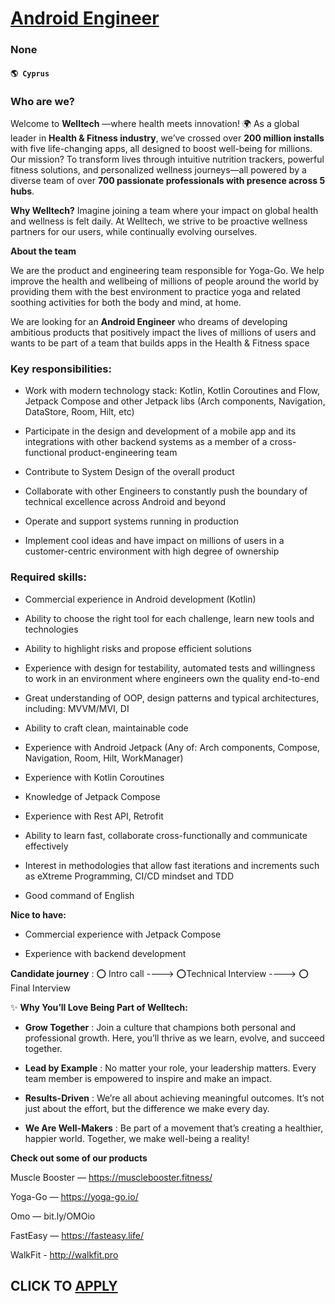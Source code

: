 # [ Android Engineer](https://www.remotewlb.com/apply/android-engineer-136449)  
### None  
#### `🌎 Cyprus`  

### Who are we?

Welcome to **Welltech** —where health meets innovation! 🌍 As a global leader in **Health & Fitness industry**, we’ve crossed over **200 million installs** with five life-changing apps, all designed to boost well-being for millions. Our mission? To transform lives through intuitive nutrition trackers, powerful fitness solutions, and personalized wellness journeys—all powered by a diverse team of over **700 passionate professionals with presence across 5 hubs**.

 **Why Welltech?** Imagine joining a team where your impact on global health and wellness is felt daily. At Welltech, we strive to be proactive wellness partners for our users, while continually evolving ourselves.

 **About the team**

We are the product and engineering team responsible for Yoga-Go. We help improve the health and wellbeing of millions of people around the world by providing them with the best environment to practice yoga and related soothing activities for both the body and mind, at home.

We are looking for an **Android Engineer** who dreams of developing ambitious products that positively impact the lives of millions of users and wants to be part of a team that builds apps in the Health & Fitness space

### Key responsibilities:

  * Work with modern technology stack: Kotlin, Kotlin Coroutines and Flow, Jetpack Compose and other Jetpack libs (Arch components, Navigation, DataStore, Room, Hilt, etc)

  * Participate in the design and development of a mobile app and its integrations with other backend systems as a member of a cross-functional product-engineering team

  * Contribute to System Design of the overall product

  * Collaborate with other Engineers to constantly push the boundary of technical excellence across Android and beyond

  * Operate and support systems running in production

  * Implement cool ideas and have impact on millions of users in a customer-centric environment with high degree of ownership

### Required skills:

  * Commercial experience in Android development (Kotlin)

  * Ability to choose the right tool for each challenge, learn new tools and technologies 

  * Ability to highlight risks and propose efficient solutions

  * Experience with design for testability, automated tests and willingness to work in an environment where engineers own the quality end-to-end

  * Great understanding of OOP, design patterns and typical architectures, including: MVVM/MVI, DI

  * Ability to craft clean, maintainable code 

  * Experience with Android Jetpack (Any of: Arch components, Compose, Navigation, Room, Hilt, WorkManager)

  * Experience with Kotlin Coroutines

  * Knowledge of Jetpack Compose

  * Experience with Rest API, Retrofit

  * Ability to learn fast, collaborate cross-functionally and communicate effectively

  * Interest in methodologies that allow fast iterations and increments such as eXtreme Programming, CI/CD mindset and TDD

  * Good command of English

 **Nice to have:**

  * Commercial experience with Jetpack Compose

  * Experience with backend development

 **Candidate journey** : ⭕️ Intro call ----> ⭕️Technical Interview ----> ⭕️ Final Interview

✨ **Why You’ll Love Being Part of Welltech:**

  *  **Grow Together** : Join a culture that champions both personal and professional growth. Here, you’ll thrive as we learn, evolve, and succeed together.

  *  **Lead by Example** : No matter your role, your leadership matters. Every team member is empowered to inspire and make an impact.

  *  **Results-Driven** : We’re all about achieving meaningful outcomes. It’s not just about the effort, but the difference we make every day.

  *  **We Are Well-Makers** : Be part of a movement that’s creating a healthier, happier world. Together, we make well-being a reality!

 **Check out some of our products**

Muscle Booster — https://musclebooster.fitness/

Yoga-Go — https://yoga-go.io/

Omo — bit.ly/OMOio

FastEasy — https://fasteasy.life/

WalkFit - http://walkfit.pro

  
## CLICK TO [APPLY](https://www.remotewlb.com/apply/android-engineer-136449)

